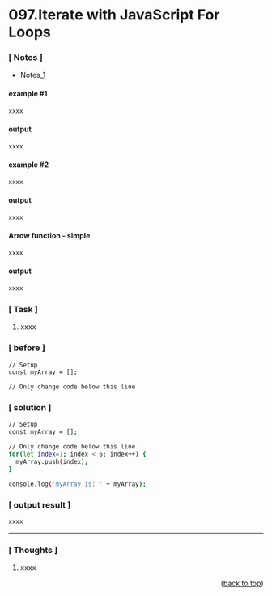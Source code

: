 <a name="topage"></a>

# 097.Iterate with JavaScript For Loops

### [ Notes ]
  * Notes_1

#### example #1

```sh
xxxx
```

#### output
```sh
xxxx
```

#### example #2

```sh
xxxx
```

#### output
```sh
xxxx
```

#### Arrow function - simple

```sh
xxxx
```

#### output
```sh
xxxx
```

### [ Task ]
  1. xxxx


### [ before ]

```sh
// Setup
const myArray = [];

// Only change code below this line
```

### [ solution ]

```sh
// Setup
const myArray = [];

// Only change code below this line
for(let index=1; index < 6; index++) {
  myArray.push(index);
}

console.log('myArray is: ' + myArray);
```

### [ output result ]

```sh
xxxx
```

-----

### [ Thoughts ]

  1. xxxx
  

<p align="right">(<a href="#topage">back to top</a>)</p>
<br/>
<br/>
